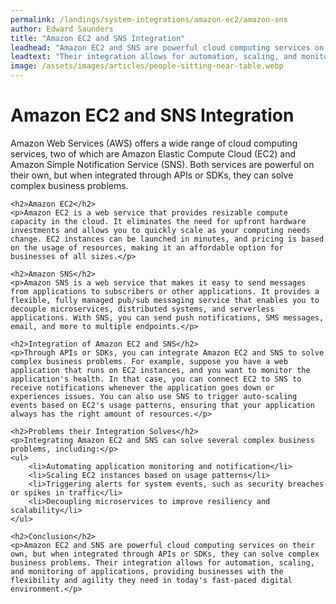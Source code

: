 ```yaml
---
permalink: /landings/system-integrations/amazon-ec2/amazon-sns
author: Edward Saunders
title: "Amazon EC2 and SNS Integration"
leadhead: "Amazon EC2 and SNS are powerful cloud computing services on their own, but when integrated through APIs or SDKs, they can solve complex business problems"
leadtext: "Their integration allows for automation, scaling, and monitoring of applications, providing businesses with the flexibility and agility they need in today's fast-paced digital environment."
image: /assets/images/articles/people-sitting-near-table.webp
---
```

<div class="arttext">	<h1>Amazon EC2 and SNS Integration</h1>
	<p>Amazon Web Services (AWS) offers a wide range of cloud computing services, two of which are Amazon Elastic Compute Cloud (EC2) and Amazon Simple Notification Service (SNS). Both services are powerful on their own, but when integrated through APIs or SDKs, they can solve complex business problems.</p>

	<h2>Amazon EC2</h2>
	<p>Amazon EC2 is a web service that provides resizable compute capacity in the cloud. It eliminates the need for upfront hardware investments and allows you to quickly scale as your computing needs change. EC2 instances can be launched in minutes, and pricing is based on the usage of resources, making it an affordable option for businesses of all sizes.</p>

	<h2>Amazon SNS</h2>
	<p>Amazon SNS is a web service that makes it easy to send messages from applications to subscribers or other applications. It provides a flexible, fully managed pub/sub messaging service that enables you to decouple microservices, distributed systems, and serverless applications. With SNS, you can send push notifications, SMS messages, email, and more to multiple endpoints.</p>

	<h2>Integration of Amazon EC2 and SNS</h2>
	<p>Through APIs or SDKs, you can integrate Amazon EC2 and SNS to solve complex business problems. For example, suppose you have a web application that runs on EC2 instances, and you want to monitor the application's health. In that case, you can connect EC2 to SNS to receive notifications whenever the application goes down or experiences issues. You can also use SNS to trigger auto-scaling events based on EC2's usage patterns, ensuring that your application always has the right amount of resources.</p>

	<h2>Problems their Integration Solves</h2>
	<p>Integrating Amazon EC2 and SNS can solve several complex business problems, including:</p>
	<ul>
		<li>Automating application monitoring and notification</li>
		<li>Scaling EC2 instances based on usage patterns</li>
		<li>Triggering alerts for system events, such as security breaches or spikes in traffic</li>
		<li>Decoupling microservices to improve resiliency and scalability</li>
	</ul>

	<h2>Conclusion</h2>
	<p>Amazon EC2 and SNS are powerful cloud computing services on their own, but when integrated through APIs or SDKs, they can solve complex business problems. Their integration allows for automation, scaling, and monitoring of applications, providing businesses with the flexibility and agility they need in today's fast-paced digital environment.</p>
</div>